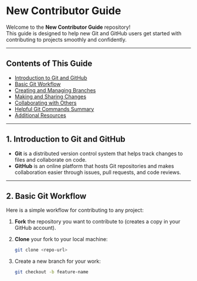 # New Contributor Guide

Welcome to the **New Contributor Guide** repository!  
This guide is designed to help new Git and GitHub users get started with contributing to projects smoothly and confidently.

---

## Contents of This Guide

- [Introduction to Git and GitHub](#1-introduction-to-git-and-github)
- [Basic Git Workflow](#2-basic-git-workflow)
- [Creating and Managing Branches](#3-creating-and-managing-branches)
- [Making and Sharing Changes](#4-making-and-sharing-changes)
- [Collaborating with Others](#5-collaborating-with-others)
- [Helpful Git Commands Summary](#6-helpful-git-commands-summary)
- [Additional Resources](#7-additional-resources)

---

## 1. Introduction to Git and GitHub

- **Git** is a distributed version control system that helps track changes to files and collaborate on code.  
- **GitHub** is an online platform that hosts Git repositories and makes collaboration easier through issues, pull requests, and code reviews.

---

## 2. Basic Git Workflow

Here is a simple workflow for contributing to any project:

1. **Fork** the repository you want to contribute to (creates a copy in your GitHub account).  
2. **Clone** your fork to your local machine:

   ```bash
   git clone <repo-url>
3. Create a new branch for your work:
   ``` bash
   git checkout -b feature-name

